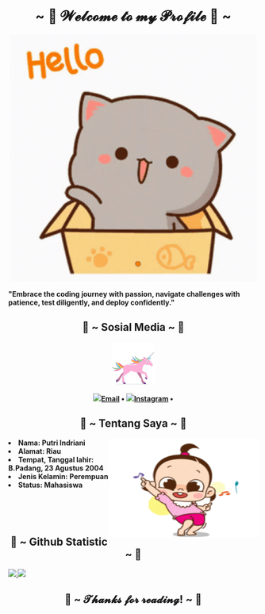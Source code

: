 <body>
<div alight = "center">
<h1 align="center">~ 💖 𝓦𝓮𝓵𝓬𝓸𝓶𝓮 𝓽𝓸 𝓶𝔂 𝓟𝓻𝓸𝓯𝓲𝓵𝓮 💖 ~</h1>
<div align='center'>

![it's me](gif2.gif)

</div>
<p><strong>"Embrace the coding journey with passion, navigate challenges with patience, test diligently, and deploy confidently."
</div>

<h2 align="center"> 🦊 ~ Sosial Media ~ 🦊 </h2>
 <div align="center">
  </div>
  
<div align='center'>

![it's me](unicorn.gif)

</div>
<p align="center"> 
  <a href="mailto:putriindriani123321@gmail.com"><img src="https://img.icons8.com/color/96/000000/email.png" height="30"/>Email</a> •
  <a href="https://www.instagram.com/_ptrii08/"><img src="https://img.icons8.com/color/96/000000/instagram.png" height="30"/>Instagram</a> •
</p>

<h2 align="center"> 🦊 ~ Tentang Saya ~ 🦊 </h2>
 <div align="center">
  </div> 
<img align="right" alt="GIF" height="200px" width="300px" src="gift1.gif" />
 
<li>
 <b>Nama:</b> Putri Indriani</li>
<li>
<b>Alamat:</b> Riau
</li>
<li>
<b>Tempat, Tanggal lahir:</b> B.Padang, 23 Agustus 2004
</li>
<li>
<b>Jenis Kelamin:</b> Perempuan
</li>
<li>
<b>Status:</b> Mahasiswa
</li>

<br><br><br>
</div>

<h2 align="center"> 🦊 ~ Github Statistic ~ 🦊 </h2>
 <div align="center">
  </div> 
<p align="left">
<a href="https://github.com/Iput08">
  <img height="180em" src="https://github-readme-stats-eight-theta.vercel.app/api?username=Iput08&show_icons=true&theme=algolia&include_all_commits=true&count_private=true"/>
  <img height="180em" src="https://github-readme-stats-eight-theta.vercel.app/api/top-langs/?username=Iput08&layout=compact&langs_count=8&theme=algolia"/>
</a>
</p>
</div>
<h2 align="center">💖 ~ 𝓣𝓱𝓪𝓷𝓴𝓼 𝓯𝓸𝓻 𝓻𝓮𝓪𝓭𝓲𝓷𝓰! ~ 💖</h2>
</body>
